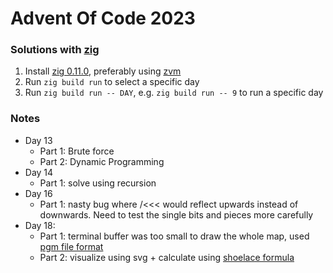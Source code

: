 # Advent Of Code 2023
### Solutions with [zig](https://ziglang.org/)

1. Install [zig 0.11.0](https://ziglang.org/), preferably using
   [zvm](https://github.com/tristanisham/zvm)
2. Run `zig build run` to select a specific day
3. Run `zig build run -- DAY`, e.g. `zig build run -- 9` to run a specific day 


### Notes

- Day 13
  - Part 1: Brute force
  - Part 2: Dynamic Programming
- Day 14
  - Part 1: solve using recursion
- Day 16
  - Part 1: nasty bug where /<<< would reflect upwards instead of downwards.
    Need to test the single bits and pieces more carefully
- Day 18:
  - Part 1: terminal buffer was too small to draw the whole map, used [pgm file format](https://de.wikipedia.org/wiki/Portable_Anymap#Kopfdaten)
  - Part 2: visualize using svg + calculate using [shoelace formula](https://en.wikipedia.org/wiki/Shoelace_formula)
